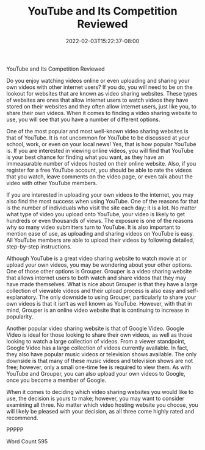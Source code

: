 ﻿---
title: "YouTube and Its Competition Reviewed"
date: 2022-02-03T15:22:37-08:00
description: "YouTube Tips for Web Success"
featured_image: "/images/YouTube.jpg"
tags: ["YouTube"]
---

YouTube and Its Competition Reviewed

Do you enjoy watching videos online or even uploading and sharing your own videos with other internet users?  If you do, you will need to be on the lookout for websites that are known as video sharing websites.  These types of websites are ones that allow internet users to watch videos they have stored on their websites and they often allow internet users, just like you, to share their own videos. When it comes to finding a video sharing website to use, you will see that you have a number of different options.

One of the most popular and most well-known video sharing websites is that of YouTube.  It is not uncommon for YouTube to be discussed at your school, work, or even on your local news! Yes, that is how popular YouTube is.  If you are interested in viewing online videos, you will find that YouTube is your best chance for finding what you want, as they have an immeasurable number of videos hosted on their online website.  Also, if you register for a free YouTube account, you should be able to rate the videos that you watch, leave comments on the video page, or even talk about the video with other YouTube members.

If you are interested in uploading your own videos to the internet, you may also find the most success when using YouTube.  One of the reasons for that is the number of individuals who visit the site each day; it is a lot.  No matter what type of video you upload onto YouTube, your video is likely to get hundreds or even thousands of views.  The exposure is one of the reasons why so many video submitters turn to YouTube.  It is also important to mention ease of use, as uploading and sharing videos on YouTube is easy.  All YouTube members are able to upload their videos by following detailed, step-by-step instructions.  

Although YouTube is a great video sharing website to watch movie at or upload your own videos, you may be wondering about your other options.  One of those other options is Grouper.  Grouper is a video sharing website that allows internet users to both watch and share videos that they may have made themselves.  What is nice about Grouper is that they have a large collection of viewable videos and their upload process is also easy and self-explanatory. The only downside to using Grouper, particularly to share your own videos is that it isn’t as well known as YouTube.  However, with that in mind, Grouper is an online video website that is continuing to increase in popularity.

Another popular video sharing website is that of Google Video.  Google Video is ideal for those looking to share their own videos, as well as those looking to watch a large collection of videos. From a viewer standpoint, Google Video has a large collection of videos currently available.  In fact, they also have popular music videos or television shows available. The only downside is that many of these music videos and television shows are not free; however, only a small one-time fee is required to view them.  As with YouTube and Grouper, you can also upload your own videos to Google, once you become a member of Google.

When it comes to deciding which video sharing websites you would like to use, the decision is yours to make; however, you may want to consider examining all three.  No matter which video hosting website you choose, you will likely be pleased with your decision, as all three come highly rated and recommend.

PPPPP

Word Count 595



